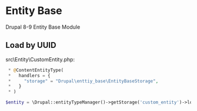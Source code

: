 # Entity Base
Drupal 8-9 Entity Base Module

## Load by UUID

src\Entity\CustomEntity.php:
```php
 * @ContentEntityType(
 *   handlers = {
 *     "storage" = "Drupal\enttiy_base\EntityBaseStorage",
 *   }
 * )
```

```php
$entity = \Drupal::entityTypeManager()->getStorage('custom_entity')->loadByUuid($uuid);
```
